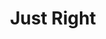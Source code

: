 ---
pid: ws114
title: Just Right
location_transcription: Near City Hall
coordinates: "[-75.163905389274, 39.952070468522]"
zipcode: '19146'
gen_neighborhood: South Philadelphia
neighborhood: Graduate Hospital,Naval Square,Southwest Center City
outside_phl: 
age: '54'
age_range: 50-59
instagram: 
image_file_name: ws_114.jpg
proposal_transcription: |-
  mini square w/ seasonal plantings
  20', Ginko
topic: Environment
topic_summary: '0'
type: Garden,Tree
keywords_other: planting, garden, plants
credit: 
image_labels: 
twitter: 
facebook: 
permalink: "/monuments/ws114/"
layout: item-page
---